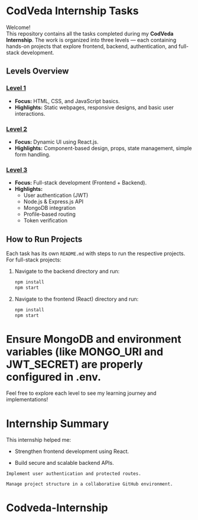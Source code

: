 # CodVeda Internship Tasks

Welcome!  
This repository contains all the tasks completed during my **CodVeda Internship**. The work is organized into three levels — each containing hands-on projects that explore frontend, backend, authentication, and full-stack development.


##  Levels Overview

###  [Level 1](./Level1/)
- **Focus:** HTML, CSS, and JavaScript basics.
- **Highlights:** Static webpages, responsive designs, and basic user interactions.

###  [Level 2](./Level2/)
- **Focus:** Dynamic UI using React.js.
- **Highlights:** Component-based design, props, state management, simple form handling.

###  [Level 3](./Level3/)
- **Focus:** Full-stack development (Frontend + Backend).
- **Highlights:**
  - User authentication (JWT)
  - Node.js & Express.js API
  - MongoDB integration
  - Profile-based routing
  - Token verification


##  How to Run Projects

Each task has its own `README.md` with steps to run the respective projects. For full-stack projects:

1. Navigate to the backend directory and run:
   ```bash
   npm install
   npm start

2. Navigate to the frontend (React) directory and run:
   ```bash
   npm install
   npm start

# Ensure MongoDB and environment variables (like MONGO_URI and JWT_SECRET) are properly configured in .env.

Feel free to explore each level to see my learning journey and implementations! 

# Internship Summary

This internship helped me:

  -  Strengthen frontend development using React.

  -  Build secure and scalable backend APIs.

    Implement user authentication and protected routes.

    Manage project structure in a collaborative GitHub environment.

# Codveda-Internship
